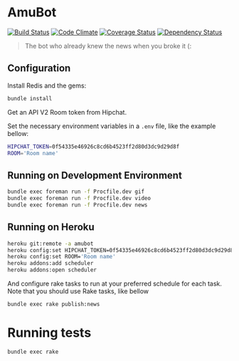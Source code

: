 # AmuBot

[![Build Status](https://travis-ci.org/arturhoo/AmuBot.svg?branch=master)](https://travis-ci.org/arturhoo/AmuBot)
[![Code Climate](https://codeclimate.com/github/arturhoo/AmuBot/badges/gpa.svg)](https://codeclimate.com/github/arturhoo/AmuBot)
[![Coverage Status](https://img.shields.io/coveralls/arturhoo/AmuBot.svg)](https://coveralls.io/r/arturhoo/AmuBot)
[![Dependency Status](https://gemnasium.com/arturhoo/AmuBot.svg)](https://gemnasium.com/arturhoo/AmuBot)

> The bot who already knew the news when you broke it (:

## Configuration

Install Redis and the gems:

```bash
bundle install
```

Get an API V2 Room token from Hipchat.

Set the necessary environment variables in a `.env` file, like the example
bellow:

```bash
HIPCHAT_TOKEN=0f54335e46926c8cd6b4523ff2d80d3dc9d29d8f
ROOM='Room name'
```

## Running on Development Environment

```bash
bundle exec foreman run -f Procfile.dev gif
bundle exec foreman run -f Procfile.dev video
bundle exec foreman run -f Procfile.dev news
```

## Running on Heroku

```bash
heroku git:remote -a amubot
heroku config:set HIPCHAT_TOKEN=0f54335e46926c8cd6b4523ff2d80d3dc9d29d8f
heroku config:set ROOM='Room name'
heroku addons:add scheduler
heroku addons:open scheduler
```

And configure rake tasks to run at your preferred schedule for each task. Note
that you should use Rake tasks, like bellow

```bash
bundle exec rake publish:news
```

# Running tests

```bash
bundle exec rake
```
